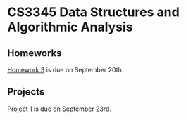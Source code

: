 CS3345 Data Structures and Algorithmic Analysis
=======

Homeworks
---------
[Homework 3](hw3.txt) is due on September 20th.

Projects
--------
Project 1 is due on September 23rd.

